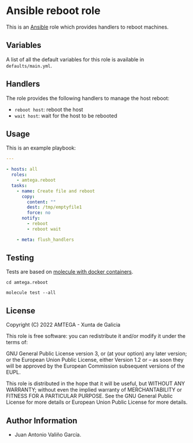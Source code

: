 # Ansible reboot role

This is an [Ansible](http://www.ansible.com) role which provides handlers to reboot machines.

## Variables

A list of all the default variables for this role is available in `defaults/main.yml`.

## Handlers

The role provides the following handlers to manage the host reboot:

- `reboot host`: reboot the host
- `wait host`: wait for the host to be rebooted

## Usage

This is an example playbook:

```yaml
---

- hosts: all
  roles:
    - amtega.reboot
  tasks:
    - name: Create file and reboot
      copy:
        content: ""
        dest: /tmp/emptyfile1
        force: no
      notify:
        - reboot
        - reboot wait

    - meta: flush_handlers
```

## Testing

Tests are based on [molecule with docker containers](https://molecule.readthedocs.io/en/latest/installation.html).

```shell
cd amtega.reboot

molecule test --all
```

## License

Copyright (C) 2022 AMTEGA - Xunta de Galicia

This role is free software: you can redistribute it and/or modify it under the terms of:

GNU General Public License version 3, or (at your option) any later version; or the European Union Public License, either Version 1.2 or – as soon they will be approved by the European Commission ­subsequent versions of the EUPL.

This role is distributed in the hope that it will be useful, but WITHOUT ANY WARRANTY; without even the implied warranty of MERCHANTABILITY or FITNESS FOR A PARTICULAR PURPOSE.  See the GNU General Public License for more details or European Union Public License for more details.

## Author Information

- Juan Antonio Valiño García.
